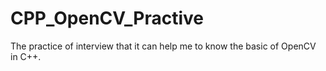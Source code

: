 # CPP_OpenCV_Practive
The practice of interview that it can help me to know the basic of OpenCV in C++.

